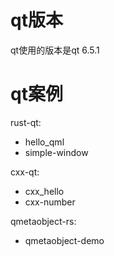 # qt版本

qt使用的版本是qt 6.5.1

# qt案例

rust-qt:

- hello_qml
- simple-window

cxx-qt:

- cxx_hello
- cxx-number

qmetaobject-rs:

- qmetaobject-demo
